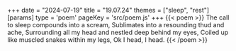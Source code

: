 +++
date = "2024-07-19"
title = "19.07.24"
themes = ["sleep", "rest"]
[params]
  type = 'poem'
  pageKey = 'src/poem.js'
+++
{{< poem >}}
The call to sleep compounds into a scream,
Sublimates into a resounding thud and ache,
Surrounding all my head and nestled deep behind my eyes,
Coiled up like muscled snakes within my legs,
Ok I head, I head.
{{< /poem >}}